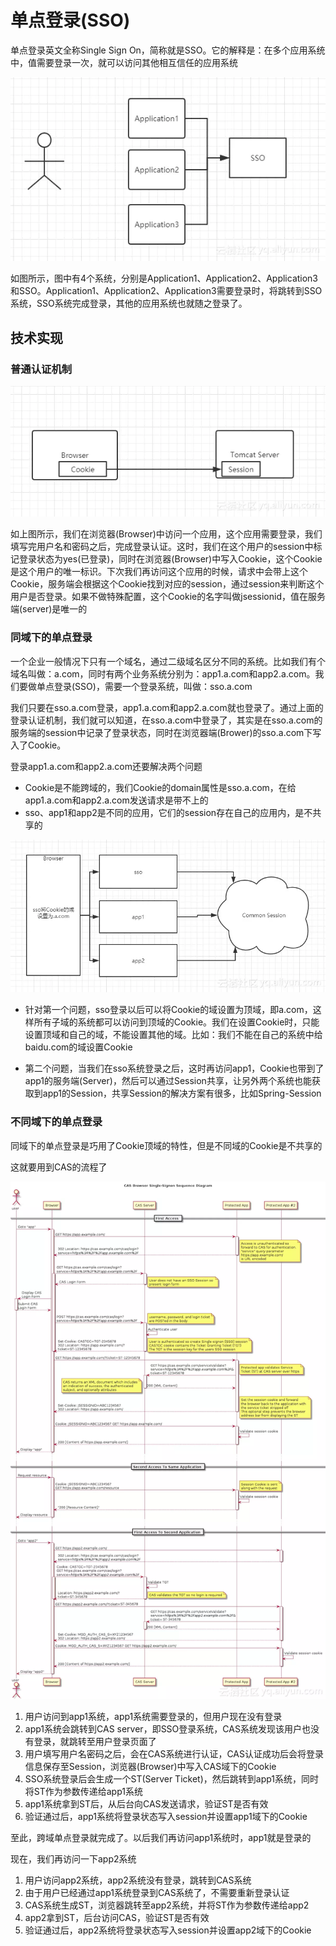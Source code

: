 # 单点登录(SSO)

单点登录英文全称Single Sign On，简称就是SSO。它的解释是：在多个应用系统中，值需要登录一次，就可以访问其他相互信任的应用系统

![img](单点登录SSO.assets/12540413-48718192a6802ec2.png)

如图所示，图中有4个系统，分别是Application1、Application2、Application3和SSO。Application1、Application2、Application3需要登录时，将跳转到SSO系统，SSO系统完成登录，其他的应用系统也就随之登录了。

## 技术实现

### 普通认证机制

![img](单点登录SSO.assets/12540413-8cfaf1ba9956573f.png)

如上图所示，我们在浏览器(Browser)中访问一个应用，这个应用需要登录，我们填写完用户名和密码之后，完成登录认证。这时，我们在这个用户的session中标记登录状态为yes(已登录)，同时在浏览器(Browser)中写入Cookie，这个Cookie是这个用户的唯一标识。下次我们再访问这个应用的时候，请求中会带上这个Cookie，服务端会根据这个Cookie找到对应的session，通过session来判断这个用户是否登录。如果不做特殊配置，这个Cookie的名字叫做jsessionid，值在服务端(server)是唯一的

### 同域下的单点登录

一个企业一般情况下只有一个域名，通过二级域名区分不同的系统。比如我们有个域名叫做：a.com，同时有两个业务系统分别为：app1.a.com和app2.a.com。我们要做单点登录(SSO)，需要一个登录系统，叫做：sso.a.com

我们只要在sso.a.com登录，app1.a.com和app2.a.com就也登录了。通过上面的登录认证机制，我们就可以知道，在sso.a.com中登录了，其实是在sso.a.com的服务端的session中记录了登录状态，同时在浏览器端(Brower)的sso.a.com下写入了Cookie。

登录app1.a.com和app2.a.com还要解决两个问题

- Cookie是不能跨域的，我们Cookie的domain属性是sso.a.com，在给app1.a.com和app2.a.com发送请求是带不上的
- sso、app1和app2是不同的应用，它们的session存在自己的应用内，是不共享的

![img](单点登录SSO.assets/12540413-ddff3256817e357b.png)

- 针对第一个问题，sso登录以后可以将Cookie的域设置为顶域，即a.com，这样所有子域的系统都可以访问到顶域的Cookie。我们在设置Cookie时，只能设置顶域和自己的域，不能设置其他的域。比如：我们不能在自己的系统中给baidu.com的域设置Cookie

- 第二个问题，当我们在sso系统登录之后，这时再访问app1，Cookie也带到了app1的服务端(Server)，然后可以通过Session共享，让另外两个系统也能获取到app1的Session，共享Session的解决方案有很多，比如Spring-Session

### 不同域下的单点登录

同域下的单点登录是巧用了Cookie顶域的特性，但是不同域的Cookie是不共享的

这就要用到CAS的流程了

![img](单点登录SSO.assets/12540413-041b3228c5e865e8.png)

1. 用户访问到app1系统，app1系统需要登录的，但用户现在没有登录
2. app1系统会跳转到CAS server，即SSO登录系统，CAS系统发现该用户也没有登录，就跳转至用户登录页面了
3. 用户填写用户名密码之后，会在CAS系统进行认证，CAS认证成功后会将登录信息保存至Session，浏览器(Browser)中写入CAS域下的Cookie
4. SSO系统登录后会生成一个ST(Server Ticket)，然后跳转到app1系统，同时将ST作为参数传递给app1系统
5. app1系统拿到ST后，从后台向CAS发送请求，验证ST是否有效
6. 验证通过后，app1系统将登录状态写入session并设置app1域下的Cookie

至此，跨域单点登录就完成了。以后我们再访问app1系统时，app1就是登录的

现在，我们再访问一下app2系统

1. 用户访问app2系统，app2系统没有登录，跳转到CAS系统
2. 由于用户已经通过app1系统登录到CAS系统了，不需要重新登录认证
3. CAS系统生成ST，浏览器跳转至app2系统，并将ST作为参数传递给app2
4. app2拿到ST，后台访问CAS，验证ST是否有效
5. 验证通过后，app2系统将登录状态写入session并设置app2域下的Cookie